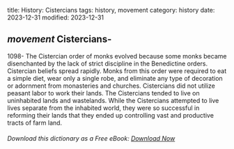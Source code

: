 title: History: Cistercians
tags: history, movement
category: history
date: 2023-12-31
modified: 2023-12-31

## _movement_  Cistercians-
1098-
The Cistercian order of monks
  evolved because some monks became disenchanted by the lack of strict
  discipline in the Benedictine orders.   Cistercian beliefs spread
  rapidly.  Monks from this order were required to eat a simple diet,
  wear only a single robe, and eliminate any type of decoration or
  adornment from monasteries and churches.  Cistercians did not
  utilize peasant labor to work their lands.   The Cistercians tended
  to live on uninhabited lands and wastelands.   While the Cistercians
  attempted to live lives separate from the inhabited world, they were
  so successful in reforming their lands that they ended up
  controlling vast and productive tracts of farm land.



###### Download *this* dictionary as a Free eBook: [Download Now]({static}static/SerfHistoryDictionary.pdf)

